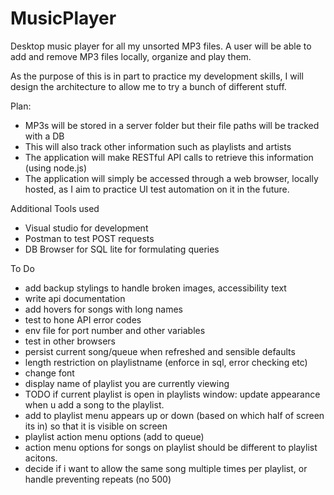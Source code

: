 # MusicPlayer
Desktop music player for all my unsorted MP3 files. A user will be able to add and remove MP3 files locally, organize and play them.

As the purpose of this is in part to practice my development skills, I will design the architecture to allow me to try a bunch of different stuff.

Plan:
- MP3s will be stored in a server folder but their file paths will be tracked with a DB 
- This will also track other information such as playlists and artists
- The application will make RESTful API calls to retrieve this information (using node.js)
- The application will simply be accessed through a web browser, locally hosted, as I aim to practice UI test automation on it in the future.


Additional Tools used
- Visual studio for development
- Postman to test POST requests
- DB Browser for SQL lite for formulating queries

To Do
- add backup stylings to handle broken images, accessibility text
- write api documentation
- add hovers for songs with long names
- test to hone API error codes
- env file for port number and other variables
- test in other browsers
- persist current song/queue when refreshed and sensible defaults
- length restriction on playlistname (enforce in sql, error checking etc)
- change font
- display name of playlist you are currently viewing
- TODO if current playlist is open in playlists window: update appearance when u add a song to the playlist.
- add to playlist menu appears up or down (based on which half of screen its in) so that it is visible on screen
- playlist action menu options (add to queue)
- action menu options for songs on playlist should be different to playlist acitons.
- decide if i want to allow the same song multiple times per playlist, or handle preventing repeats (no 500)